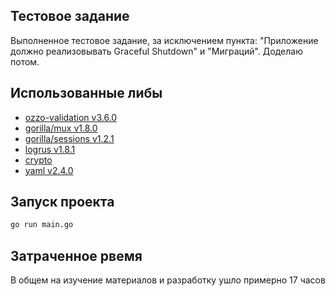 ## Тестовое задание
Выполненное тестовое задание, за исключением пункта: "Приложение должно реализовывать 
Graceful Shutdown" и "Миграций". Доделаю потом.

## Использованные либы
- [ozzo-validation v3.6.0](https://github.com/go-ozzo/ozzo-validation)
- [gorilla/mux v1.8.0](https://github.com/gorilla/mux)
- [gorilla/sessions v1.2.1](https://github.com/gorilla/sessions)
- [logrus v1.8.1](https://github.com/sirupsen/logrus)
- [crypto](https://pkg.go.dev/golang.org/x/crypto)
- [yaml v2.4.0](gopkg.in/yaml.v2)

## Запуск проекта
```sh
go run main.go
```

## Затраченное рвемя
В общем на изучение материалов и разработку ушло примерно 17 часов
